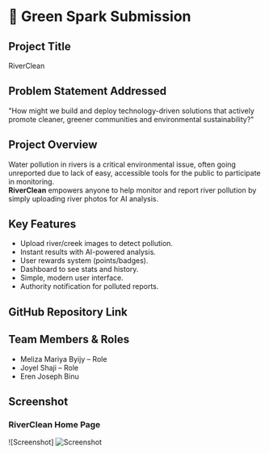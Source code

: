 # 🚀 Green Spark Submission

## Project Title
RiverClean

## Problem Statement Addressed
"How might we build and deploy technology-driven solutions that actively promote cleaner, greener communities and environmental sustainability?"

## Project Overview
Water pollution in rivers is a critical environmental issue, often going unreported due to lack of easy, accessible tools for the public to participate in monitoring.  
**RiverClean** empowers anyone to help monitor and report river pollution by simply uploading river photos for AI analysis.


## Key Features
- Upload river/creek images to detect pollution.
- Instant results with AI-powered analysis.
- User rewards system (points/badges).
- Dashboard to see stats and history.
- Simple, modern user interface.
- Authority notification for polluted reports.
  
## GitHub Repository Link
[<!-- Paste your public repo link here -->](https://github.com/melizabyiju/green-spark-riverclean)

## Team Members & Roles
- Meliza Mariya Byijy – Role
- Joyel Shaji – Role
- Eren Joseph Binu

## Screenshot
### RiverClean Home Page
![Screenshot]
![Screenshot](./assets/screenshot.png)


